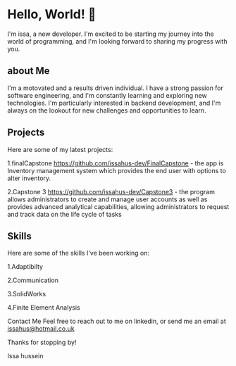 # Hello, World! 👋

I'm issa, a new developer. I'm excited to be starting my journey into the world of programming, and I'm looking forward to sharing my progress with you.

## about Me

I'm a motovated and a results driven individual. I have a strong passion for software engineering, and I'm constantly learning and exploring new technologies. I'm particularly interested in backend development, and I'm always on the lookout for new challenges and opportunities to learn.

## Projects
Here are some of my latest projects:

1.finalCapstone https://github.com/issahus-dev/FinalCapstone - the app is Inventory management system which provides the end user with options to alter inventory.

2.Capstone 3 https://github.com/issahus-dev/Capstone3 - the program allows administrators to create and manage user accounts as well as provides advanced analytical capabilities, allowing administrators to request and track data on the life cycle of tasks
 ## Skills
Here are some of the skills I've been working on:

1.Adaptibilty

2.Communication

3.SolidWorks

4.Finite Element Analysis

Contact Me
Feel free to reach out to me on linkedin, or send me an email at issahus@hotmail.co.uk

Thanks for stopping by!

Issa hussein


